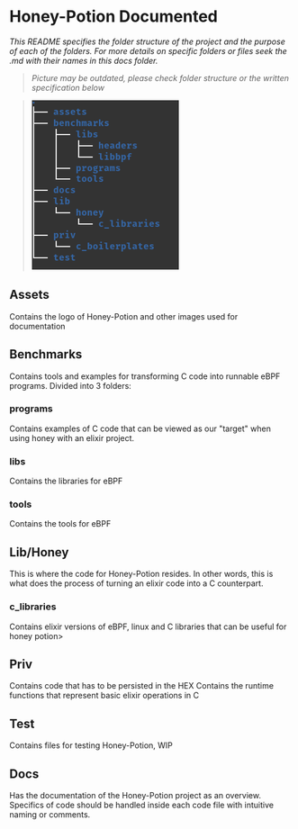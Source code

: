 # Honey-Potion Documented

_This README specifies the folder structure of the project and the purpose of each of the folders. For more details on specific folders or files seek the .md with their names in this docs folder._

> _Picture may be outdated, please check folder structure or the written specification below_

> ![](../assets/tree.png)
 

## Assets
Contains the logo of Honey-Potion and other images used for documentation

## Benchmarks
Contains tools and examples for transforming C code into runnable eBPF programs. Divided into 3 folders:
### programs
Contains examples of C code that can be viewed as our "target" when using honey with an elixir project.
### libs
Contains the libraries for eBPF
### tools
Contains the tools for eBPF

## Lib/Honey
This is where the code for Honey-Potion resides. In other words, this is what does the process of turning an elixir code into a C counterpart.

### c_libraries
Contains elixir versions of eBPF, linux and C libraries that can be useful for honey potion>

## Priv
Contains code that has to be persisted in the HEX 
Contains the runtime functions that represent basic elixir operations in C

## Test
Contains files for testing Honey-Potion, WIP

## Docs
Has the documentation of the Honey-Potion project as an overview. Specifics of code should be handled inside each code file with intuitive naming or comments.
